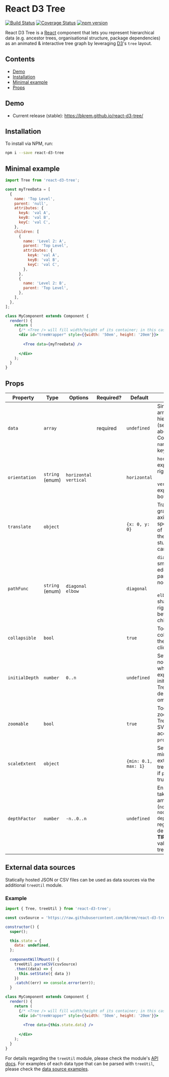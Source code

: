 # React D3 Tree
[![Build Status](https://travis-ci.org/bkrem/react-d3-tree.svg?branch=master)](https://travis-ci.org/bkrem/react-d3-tree)
[![Coverage Status](https://coveralls.io/repos/github/bkrem/react-d3-tree/badge.svg?branch=master)](https://coveralls.io/github/bkrem/react-d3-tree?branch=master)
[![npm version](https://badge.fury.io/js/react-d3-tree.svg)](https://badge.fury.io/js/react-d3-tree)

React D3 Tree is a [React](http://facebook.github.io/react/) component that lets you represent hierarchical data (e.g. ancestor trees, organisational structure, package dependencies) as an animated & interactive tree graph by leveraging [D3](https://d3js.org/)'s `tree` layout.


## Contents
- [Demo](#demo)
- [Installation](#installation)
- [Minimal example](#minimal-example)
- [Props](#props)


## Demo
- Current release (stable): https://bkrem.github.io/react-d3-tree/ 


## Installation
To install via NPM, run:
```bash
npm i --save react-d3-tree
```


## Minimal example
```jsx
import Tree from 'react-d3-tree';

const myTreeData = [
  {
    name: 'Top Level',
    parent: 'null',
    attributes: {
      keyA: 'val A',
      keyB: 'val B',
      keyC: 'val C',
    },
    children: [
      {
        name: 'Level 2: A',
        parent: 'Top Level',
        attributes: {
          keyA: 'val A',
          keyB: 'val B',
          keyC: 'val C',
        },
      },
      {
        name: 'Level 2: B',
        parent: 'Top Level',
      },
    ],
  },
];

class MyComponent extends Component {
  render() {
    return (
      {/* <Tree /> will fill width/height of its container; in this case `#treeWrapper` */}
      <div id="treeWrapper" style={{width: '50em', height: '20em'}}> 
      
        <Tree data={myTreeData} />
        
      </div>
    );
  }
}
```


## Props
| Property       | Type            | Options                 | Required? | Default                 | Description                                                                                                                                                                     |
|----------------|-----------------|-------------------------|-----------|-------------------------|---------------------------------------------------------------------------------------------------------------------------------------------------------------------------------|
| `data`         | `array`         |                         | required  | `undefined`             | Single-element array containing hierarchical object (see `myTreeData` above). <br /> Contains (at least) `name` and `parent` keys.                                              |
| `orientation`  | `string` (enum) | `horizontal` `vertical` |           | `horizontal`            | `horizontal` - Tree expands left-to-right. <br /><br /> `vertical` - Tree expands top-to-bottom.                                                                                |
| `translate`    | `object`        |                         |           | `{x: 0, y: 0}`          | Translates the graph along the x/y axis by the specified amount of pixels (avoids the graph being stuck in the top left canvas corner).                                         |
| `pathFunc`     | `string` (enum) | `diagonal` `elbow`      |           | `diagonal`              | `diagonal` - Renders smooth, curved edges between parent-child nodes. <br /><br /> `elbow` - Renders sharp edges at right angles between parent-child nodes.                    |
| `collapsible`  | `bool`          |                         |           | `true`                  | Toggles ability to collapse/expand the tree's nodes by clicking them.                                                                                                           |
| `initialDepth` | `number`        | `0..n`                  |           | `undefined`             | Sets the maximum node depth to which the tree is expanded on its initial render. <br /> Tree renders to full depth if prop is omitted.                                          |
| `zoomable`     | `bool`          |                         |           | `true`                  | Toggles ability to zoom in/out on the Tree by scaling the SVG element according to `props.scaleExtent`.                                                                         |
| `scaleExtent`  | `object`        |                         |           | `{min: 0.1, max: 1}`    | Sets the minimum/maximum extent to which the tree can be scaled if `props.zoomable` is true.                                                                                    |
| `depthFactor`  | `number`        | `-n..0..n`              |           | `undefined`             | Ensures the tree takes up a fixed amount of space (`node.y = node.depth * depthFactor`), regardless of tree depth. <br /> **TIP**: Negative values invert the tree's direction. |


## External data sources
Statically hosted JSON or CSV files can be used as data sources via the additional `treeUtil` module.

### Example

```jsx
import { Tree, treeUtil } from 'react-d3-tree';

const csvSource = 'https://raw.githubusercontent.com/bkrem/react-d3-tree/feature/add-csv-to-json-transform/examples/data/csv-example.csv';

constructor() {
  super();

  this.state = {
    data: undefined,
  };
  
  componentWillMount() {
    treeUtil.parseCSV(csvSource)
    .then((data) => {
      this.setState({ data })
    })
    .catch((err) => console.error(err));
  }

class MyComponent extends Component {
  render() {
    return (
      {/* <Tree /> will fill width/height of its container; in this case `#treeWrapper` */}
      <div id="treeWrapper" style={{width: '50em', height: '20em'}}> 
      
        <Tree data={this.state.data} />
        
      </div>
    );
  }
}
```

For details regarding the `treeUtil` module, please check the module's [API docs](docs/util/util.md).
For examples of each data type that can be parsed with `treeUtil`, please check the [data source examples](docs/examples/data).
